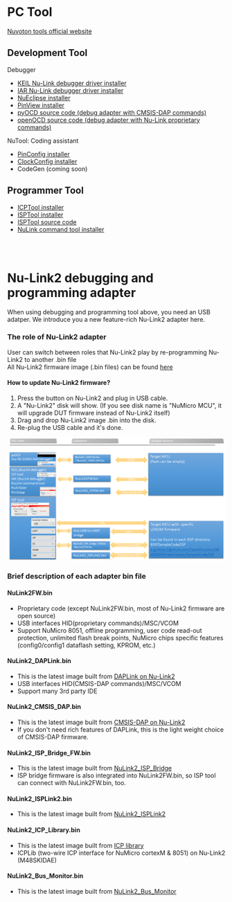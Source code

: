 # PC Tool  
[Nuvoton tools official website](https://www.nuvoton.com/hq/support/tool-and-software/development-tool-hardware/)
## Development Tool
Debugger
- [KEIL Nu-Link debugger driver installer](https://www.nuvoton.com/opencms/resource-download.jsp?tp_GUID=SW0520101208200142)
- [IAR Nu-Link debugger driver installer](https://www.nuvoton.com/opencms/resource-download.jsp?tp_GUID=SW0520101208200227)
- [NuEclipse installer](https://www.nuvoton.com/opencms/resource-download.jsp?tp_GUID=SW1020180913190214)
- [PinView installer](https://www.nuvoton.com/opencms/resource-download.jsp?tp_GUID=SW1020160317155513)  
- [pyOCD source code (debug adapter with CMSIS-DAP commands)](https://github.com/OpenNuvoton/pyOCD)
- [openOCD source code (debug adapter with Nu-Link proprietary commands)](https://github.com/OpenNuvoton/OpenOCD-Nuvoton)

NuTool: Coding assistant  
- [PinConfig installer](https://www.nuvoton.com/opencms/resource-download.jsp?tp_GUID=SW1020150724174251)
- [ClockConfig installer](https://www.nuvoton.com/opencms/resource-download.jsp?tp_GUID=SW1020161014155032)
- CodeGen (coming soon)

## Programmer Tool
- [ICPTool installer](https://www.nuvoton.com/opencms/resource-download.jsp?tp_GUID=SW0520101208200310)  
- [ISPTool installer](https://www.nuvoton.com/opencms/resource-download.jsp?tp_GUID=SW0320101221101703)  
- [ISPTool source code](https://github.com/OpenNuvoton/ISPTool)    
- [NuLink command tool installer](https://www.nuvoton.com/opencms/resource-download.jsp?tp_GUID=SW0520160317094731)  

<br>
<br>

# Nu-Link2 debugging and programming adapter
When using debugging and programming tool above, you need an USB adatper. 
We introduce you a new feature-rich Nu-Link2 adapter here.
### The role of Nu-Link2 adapter
User can switch between roles that Nu-Link2 play by re-programming Nu-Link2 to another .bin file  
All Nu-Link2 firmware image (.bin files) can be found [here](./Latest_NuLink_Firmware)  
#### How to update Nu-Link2 firmware?
1. Press the button on Nu-Link2 and plug in USB cable.
2. A "Nu-Link2" disk will show. (If you see disk name is "NuMicro MCU", it will upgrade DUT firmware instead of Nu-Link2 itself) 
3. Drag and drop Nu-Link2 image .bin into the disk.
4. Re-plug the USB cable and it's done.

![](img/nulink2.PNG)

### Brief description of each adapter bin file  
#### NuLink2FW.bin
- Proprietary code (except NuLink2FW.bin, most of Nu-Link2 firmware are open source)
- USB interfaces HID(proprietary commands)/MSC/VCOM 
- Support NuMicro 8051, offline programming, user code read-out protection, unlimited flash break points, NuMicro chips specific features (config0/config1 dataflash setting, KPROM, etc.)

#### NuLink2_DAPLink.bin
- This is the latest image built from [DAPLink on Nu-Link2](https://github.com/OpenNuvoton/DapLink)
- USB interfaces HID(CMSIS-DAP commands)/MSC/VCOM 
- Support many 3rd party IDE

#### NuLink2_CMSIS_DAP.bin
- This is the latest image built from [CMSIS-DAP on Nu-Link2](https://github.com/OpenNuvoton/NuLink2_CMSIS_DAP)
- If you don't need rich features of DAPLink, this is the light weight choice of CMSIS-DAP firmware.

#### NuLink2_ISP_Bridge_FW.bin
- This is the latest image built from [NuLink2_ISP_Bridge](https://github.com/OpenNuvoton/NuLink2_ISP_Bridge)
- ISP bridge firmware is also integrated into NuLink2FW.bin, so ISP tool can connect with NuLink2FW.bin, too.

#### NuLink2_ISPLink2.bin
- This is the latest image built from [NuLink2_ISPLink2](https://github.com/OpenNuvoton/NuLink2_ISPLink2)

#### NuLink2_ICP_Library.bin
- This is the latest image built from [ICP library](https://github.com/OpenNuvoton/NuLink2_ICP_Library)
- ICPLib (two-wire ICP interface for NuMicro cortexM & 8051) on Nu-Link2 (M48SKIDAE)

#### NuLink2_Bus_Monitor.bin
- This is the latest image built from [NuLink2_Bus_Monitor](https://github.com/OpenNuvoton/NuLink2_Bus_Monitor)

<br>
<br>


